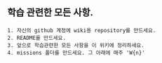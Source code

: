 ## 학습 관련한 모든 사항.


    1. 자신의 github 계정에 wiki용 repository를 만드세요.
    2. README를 만드세요.
    3. 앞으로 학습관련한 모든 사항을 이 위키에 정리하세요.
    4. missions 폴더를 만드세요. 그 아래에 매주 'W{n}'

